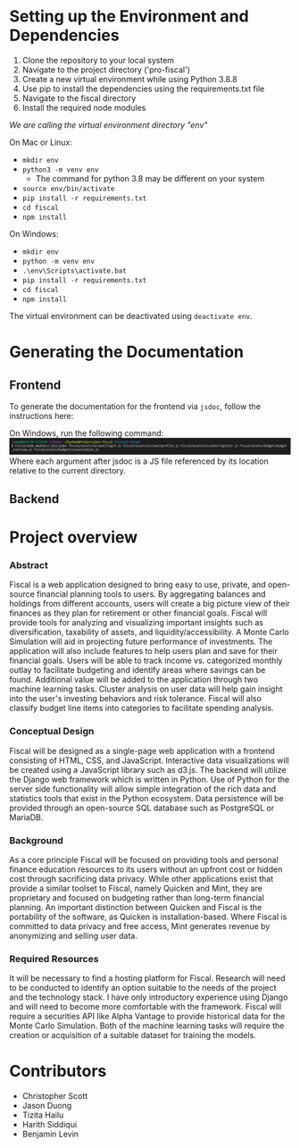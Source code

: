# Setting up the Environment and Dependencies

1. Clone the repository to your local system
2. Navigate to the project directory ('pro-fiscal')
3. Create a new virtual environment while using Python 3.8.8
4. Use pip to install the dependencies using the requirements.txt file
5. Navigate to the fiscal directory
6. Install the required node modules

*We are calling the virtual environment directory "env"*

On Mac or Linux:

- `mkdir env`
- `python3 -m venv env`
    - The command for python 3.8 may be different on your system
- `source env/bin/activate`
- `pip install -r requirements.txt`
- `cd fiscal`
- `npm install`

On Windows:

- `mkdir env`
- `python -m venv env`
- `.\env\Scripts\activate.bat`
- `pip install -r requirements.txt`
- `cd fiscal`
- `npm install`

The virtual environment can be deactivated using `deactivate env`.

# Generating the Documentation

## Frontend
To generate the documentation for the frontend via `jsdoc`, follow the instructions here:

On Windows, run the following command:
![Documentation](images/Run.JPG)
Where each argument after jsdoc is a JS file referenced by its location relative to the current directory.

## Backend

# Project overview

### Abstract
Fiscal is a web application designed to bring easy to use, private, and open-source financial planning tools to users.  By aggregating balances and holdings from different accounts, users will create a big picture view of their finances as they plan for retirement or other financial goals.  Fiscal will provide tools for analyzing and visualizing important insights such as diversification, taxability of assets, and liquidity/accessibility.  A Monte Carlo Simulation will aid in projecting future performance of investments. The application will also include features to help users plan and save for their financial goals. Users will be able to track income vs. categorized monthly outlay to facilitate budgeting and identify areas where savings can be found.  Additional value will be added to the application through two machine learning tasks.  Cluster analysis on user data will help gain insight into the user's investing behaviors and risk tolerance.  Fiscal will also classify budget line items into categories to facilitate spending analysis.

### Conceptual Design
Fiscal will be designed as a single-page web application with a frontend consisting of HTML, CSS, and JavaScript.  Interactive data visualizations will be created using a JavaScript library such as d3.js.  The backend will utilize the Django web framework which is written in Python.  Use of Python for the server side functionality will allow simple integration of the rich data and statistics tools that exist in the Python ecosystem.  Data persistence will be provided through an open-source SQL database such as PostgreSQL or MariaDB.

### Background
As a core principle Fiscal will be focused on providing tools and personal finance education resources to its users without an upfront cost or hidden cost through sacrificing data privacy.  While other applications exist that provide a similar toolset to Fiscal, namely Quicken and Mint, they are proprietary and focused on budgeting rather than long-term financial planning.  An important distinction between Quicken and Fiscal is the portability of the software, as Quicken is installation-based.  Where Fiscal is committed to data privacy and free access, Mint generates revenue by anonymizing and selling user data.

### Required Resources
It will be necessary to find a hosting platform for Fiscal.  Research will need to be conducted to identify an option suitable to the needs of the project and the technology stack.  I have only introductory experience using Django and will need to become more comfortable with the framework.  Fiscal will require a securities API like Alpha Vantage to provide historical data for the Monte Carlo Simulation.  Both of the machine learning tasks will require the creation or acquisition of a suitable dataset for training the models.

# Contributors
* Christopher Scott
* Jason Duong
* Tizita Hailu
* Harith Siddiqui
* Benjamin Levin
